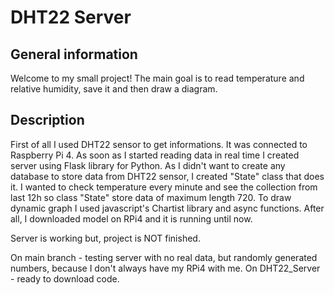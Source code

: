 # DHT22 Server

## General information
Welcome to my small project! The main goal is to read temperature and relative humidity, save it and then draw a diagram.

## Description
First of all I used DHT22 sensor to get informations. It was connected to Raspberry Pi 4. As soon as I started reading data in real time I created server using Flask library for Python. As I didn't want to create any database to store data from DHT22 sensor, I created "State" class that does it. I wanted to check temperature every minute and see the collection from last 12h so class "State" store data of maximum length 720. To draw dynamic graph I used javascript's Chartist library and async functions. After all, I downloaded model on RPi4 and it is running until now.

Server is working but, project is NOT finished.

On main branch - testing server with no real data, but randomly generated numbers, because I don't always have my RPi4 with me. 
On DHT22_Server - ready to download code.
